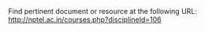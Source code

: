 Find pertinent document or resource at the following URL:
http://nptel.ac.in/courses.php?disciplineId=106
